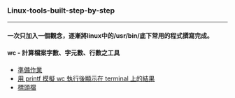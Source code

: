 ### Linux-tools-built-step-by-step
---
#### 一次只加入一個觀念，逐漸將linux中的/usr/bin/底下常用的程式撰寫完成。

#### wc - 計算檔案字數、字元數、行數之工具

* [準備作業](requirements.md)
* [用 printf 模擬 wc 執行後顯示在 terminal 上的結果](wc/wc_printf.md)
* [標頭檔](wc/wc_header.md)
